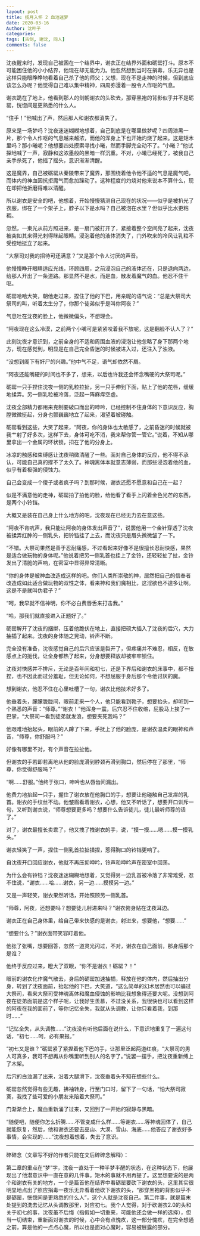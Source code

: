 ```yaml
---
layout: post
title: 揽月入怀 2 血池迷梦
date: 2020-03-16
Author: 沈叶子
categories: 
tags: [古剑, 谢沈, 同人]
comments: false
--- 
```

沈夜醒来时，发现自己被困在一个结界中，谢衣正在结界外面和砺罂打斗。原本不可能困住他的小小结界，他现在却无能为力。他忽然想到当时在捐毒，乐无异也是这样只能眼睁睁地看着自己杀了他的师父；又想，现在不是走神的时候，但到底应该怎么办呢？他觉得自己难以集中精神，四周弥漫着一股令人作呕的气息。

谢衣跪在了地上，他看到那人的剑朝谢衣的头砍去，那穿黑袍的背影似乎并不是砺罂，恍惚间是更熟悉的什么人。

“住手！”他喊出了声，然后那人和谢衣都消失了。

原来是一场梦吗？沈夜迷迷糊糊地想着，自己到底是在哪里做梦呢？四周漆黑一片，那个令人作呕的气息越来越浓，而他的浑身上下也开始灼烧了起来。这是矩木里吗？那小曦呢？他想要四处摸索寻找小曦，然而手脚完全动不了。“小曦？”他试探地喊了一声，寂静和这浓墨般的黑暗一样沉重。不对，小曦已经死了，被我自己亲手杀死了，他摇了摇头，意识渐渐清醒。

这是魔界，自己被砺罂从秦陵带来了魔界，那围绕着他令他不适的气息是魔气吧，而体内的神血因抗拒魔气而愈加躁动了。这种程度的灼烧对他来说本不算什么，现在却把他折磨得难以清醒。

所以谢衣是安全的吧，他想着，开始慢慢猜测自己现在的状况——似乎是被扒光了衣服，绑在了一个架子上，脖子以下是水吗？自己被泡在水里？但似乎比水更粘稠。

忽然，一束光从前方照进来，是一扇门被打开了，紧接着整个空间亮了起来，沈夜被突如其来得光刺得眯起眼睛。浸泡着他的液体消失了，门外吹来的冷风让乳粒不受控地挺立了起来。

“大祭司对我的招待可还满意？”又是那个令人讨厌的声音。

他慢慢睁开眼睛适应光线，环顾四周，之前浸泡自己的液体还在，只是退向两边，给那人开出了一条道路。那显然不是水，而是血，散发着魔气的血。他忍不住干呕。

砺罂哈哈大笑，朝他走过来，捏住了他的下巴，用亲昵的语气说：“总是大祭司大祭司的叫，听着太生分了，你那个徒弟似乎是叫你阿夜？”

气息吐在沈夜的脸上，他微微偏头，不想理会。

“阿夜现在这么冷漠，之前两个小嘴可是紧紧咬着我不放呢，这是翻脸不认人了？”

此刻沈夜才意识到，之前全身的不适和周围血液的浸泡让他忽略了身下那两个地方，现在感觉到，明显是在自己完全昏迷的时候被进入过，还注入了浊液。

“没想到阁下有奸尸的兴趣。”他中气不足，语气却依然不屑。

“阿夜还能嘴硬的时间也不多了，想来，以后也许我还会怀念嘴硬的大祭司呢。”

砺罂一只手捏住沈夜一侧的乳粒拉扯，另一只手伸到下面，贴上了他的花唇，缓缓地揉弄。另一侧乳粒被冷落，泛起一阵麻痒空虚。

沈夜全部精力都用来克制要破口而出的呻吟，已经控制不住身体的下意识反应，胸膛微微挺起，分身也颤巍巍地立了起来，渴望着被碰触。

砺罂看到这些，大笑了起来，“阿夜，你的身体也太敏感了，之前昏迷的时候就被我艹射了好多次，这样下去，身体可吃不消，我来帮你管一管它。”说着，不知从哪里拿出一个金属的环状锁，扣在了他的分身上。

冰凉的触感和束缚感让沈夜稍微清醒了一些。面对自己身体的反应，他不得不承认，可能自己真的撑不了太久了。神魂离体本就意志薄弱，而那些浸泡着他的血，似乎有着极强的侵蚀力。

自己会变成一个傻子或者疯子吗？到那时候，谢衣还愿不愿意和自己在一起？

似是不满意他的走神，砺罂拍了拍他的脸，给他看了看手上闪着金色光芒的东西，是两个小铃铛。

大概又是装在自己身上什么地方的吧，沈夜现在已经无力去在意这些。

“阿夜不肯吭声，我只能让阿夜的身体发出声音了”，说罢他用一个金针穿透了沈夜被揉弄红肿的一侧乳头，把铃铛挂了上去，而沈夜只是眉头微微皱了一下。

“不错。大祭司果然是善于忍耐痛感，不过看起来好像不是很擅长忍耐快感，果然是适合做玩物的身体呢。”他说着把另一侧乳首也挂上了金铃，还轻轻扯了扯，金铃发出了清脆的声响，在密室中显得异常清晰。

“你的身体是被神血改造成这样的吧。你们人类所崇敬的神，居然把自己的信奉者改造成如此适合做玩物的双性之体，看来神和我们魔相比，这淫欲也不遑多让啊。这是不是就叫伪君子？”

“呵，我早就不信神明，你不必白费唇舌来打击我。”

“哈，那我们就直接进入正题好了。”

砺罂解开了沈夜的捆绑，压着他跪伏在地上，直接把硕大插入了沈夜的后穴，大力抽插了起来。沈夜的身体随之晃动，铃声不断。

完全没有准备，沈夜感觉自己的后穴应该是裂开了，但疼痛并不难忍，相反，在敏感点上的挞伐，让全身都热了起来，分身想要释放却被牢牢锁住。

沈夜对快感并不排斥，无论是百年间和初七，还是下界后和谢衣的床事中，都不扭捏，也不因此而过分羞耻，但无论如何，不想屈服于身后那个令他讨厌的魔。

想到谢衣，他忍不住在心里吐槽了一句，谢衣比他技术好多了。

他垂着头，朦朦胧胧间，眼前走来一个人，他只能看到靴子，想要抬头，却听到一个熟悉的声音：“师尊。”“谢衣！”他浑身一震，后穴忍不住收缩，屁股马上挨了一巴掌，“大祭司一看到徒弟就发浪，想要夹死我吗？”

他艰难地抬起头，眼前的人蹲了下来，手抚上了他的脸庞，是谢衣温柔的眼神和声音，“师尊，你舒服吗？”

好像有哪里不对，有个声音在拉扯他。

但谢衣的手若即若离地从他的脸庞滑到脖颈再滑到胸口，然后停在了那里，“师尊，你觉得舒服吗？”

“啊……舒服。”他终于张口，呻吟也从唇齿间漏出。

他费力地抬起一只手，握住了谢衣放在他胸口的手，想要让他碰触自己发痒的乳首。谢衣的手纹丝不动。他皱眉看着谢衣，心想，他又不听话了，想要开口训斥一句，又听到谢衣说，“师尊想要更多吗？想要什么告诉徒儿，徒儿最听师尊的话了。”

对了，谢衣最擅长卖乖了，他又拽了拽谢衣的手，说，“摸一摸……嗯……摸一摸乳头。”

谢衣轻笑了一声，捏住一侧乳首拉扯揉捏，惹得胸口的铃铛更响了。

自沈夜开口回应谢衣，他就不再压抑呻吟，铃声和呻吟声在密室中回荡。

为什么会有铃铛？沈夜迷迷糊糊地想着，又觉得另一边乳首被冷落了非常难受，忍不住说，“谢衣……哈……谢衣，另一边……摸摸另一边。”

又是一声轻笑，谢衣果然听话，开始照顾另一侧乳首。

“师尊，阿夜，还想要吗？想要徒儿射进来吗？”谢衣俯身贴在沈夜耳边。

谢衣正在自己身体里，给自己带来快感的是谢衣，射进来，想要他，“想要……”

“想要什么？”谢衣面带笑容盯着他。

他张了张嘴，想要回答，忽然一道灵光闪过，不对，谢衣在自己面前，那身后那个是谁？

他终于反应过来，瞪大了双眼，“你不是谢衣！砺罂？！”

眼前的谢衣化作魔气散去，身后的砺罂加速抽插，释放在他的体内，然后抽出分身，转到了沈夜面前，抬起他的下巴，大笑道，“这么简单的幻术居然也可以骗过大祭司，看来大祭司受神魂离体和魔血侵蚀的影响比我想象得还要大呢。没想到阿夜在徒弟面前是这个样子呢，让我好生羡慕，不过没关系，我很快也可以看到这样的阿夜在我的面前了，等你记忆全失，我就从头调教，让你只看着我，到那时……”

“记忆全失，从头调教……”沈夜没有听他后面在说什么，下意识地重复了一遍这句话，“初七……呵，必有果报。”

“初七又是谁？”砺罂紧了紧捏着他下巴的手，让那里泛起两道红痕，“大祭司的男人可真多，我可不想再从你嘴里听到别人的名字了。”说罢一摆手，把沈夜重新缚上了木架。

后穴的白浊漏了出来，沿着大腿滑下，沈夜垂着头不知在想些什么。

砺罂忽然觉得有些无趣，拂袖转身，行至门口时，留下了一句话，“怕大祭司寂寞，我找了些可爱的小朋友来陪着大祭司。”

门渐渐合上，魔血重新涌了过来，又回到了一开始的寂静与黑暗。

“随便吧，随便你怎么折腾……不管变成什么样……等谢衣……等神魂回体了，自己就能恢复，然后，他和谢衣还要去巫山、大漠、雪山、海底……他答应了谢衣好多事情，会实现的……”沈夜想着想着，失去了意识。

*******
碎碎念（文章写不好的作者只能在文后碎碎念解释）：

第二章的重点在“梦”字，沈夜一直处于一种半梦半醒的状态，在这种状态下，他展现出了他潜意识中一直在意的几件事。矩木的事就不用再提了。这里想要说的是两个和谢衣有关的地方，一个是篇首他在结界中看砺罂要砍下谢衣的头，这里其实很明显地点出了照应捐毒一夜乐无异看着他砍下谢衣的头，“那穿黑袍的背影似乎不是砺罂，恍惚间是更熟悉的什么人”，这个人就是沈夜自己。第二件事，就是篇末处提到的洗去记忆从头调教那里，对应初七。我个人觉得，对于砍谢衣2.0的头和关于初七的事，沈夜虽不后悔（指假如一切重来，可能他还会做一样的选择），但当一切结束，重新面对谢衣的时候，心中会有点愧疚，这一部分愧疚，在完全想通之前，算是他的一点点心魔，所以也是面对心魔时，容易被展露的部分。
